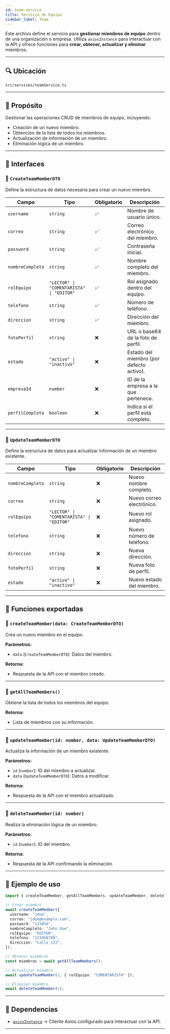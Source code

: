 ```yaml
---
id: team-service
title: Servicio de Equipo
sidebar_label: Team 
---
```


Este archivo define el servicio para **gestionar miembros de equipo** dentro de una organización o empresa. Utiliza `axiosInstance` para interactuar con la API y ofrece funciones para **crear, obtener, actualizar y eliminar** miembros.

---

## 🔍 Ubicación
`src/services/teamService.ts`

---

## 📌 Propósito
Gestionar las operaciones CRUD de miembros de equipo, incluyendo:

- Creación de un nuevo miembro.
- Obtención de la lista de todos los miembros.
- Actualización de información de un miembro.
- Eliminación lógica de un miembro.

---

## 🧩 Interfaces

### 🔹 `CreateTeamMemberDTO`
Define la estructura de datos necesaria para crear un nuevo miembro.

| Campo           | Tipo                                           | Obligatorio | Descripción |
|-----------------|------------------------------------------------|-------------|-------------|
| `username`      | `string`                                       | ✅          | Nombre de usuario único. |
| `correo`        | `string`                                       | ✅          | Correo electrónico del miembro. |
| `password`      | `string`                                       | ✅          | Contraseña inicial. |
| `nombreCompleto`| `string`                                       | ✅          | Nombre completo del miembro. |
| `rolEquipo`     | `"LECTOR" \| "COMENTARISTA" \| "EDITOR"`        | ✅          | Rol asignado dentro del equipo. |
| `telefono`      | `string`                                       | ✅          | Número de teléfono. |
| `direccion`     | `string`                                       | ✅          | Dirección del miembro. |
| `fotoPerfil`    | `string`                                       | ❌          | URL o base64 de la foto de perfil. |
| `estado`        | `"activo" \| "inactivo"`                       | ❌          | Estado del miembro (por defecto activo). |
| `empresaId`     | `number`                                       | ❌          | ID de la empresa a la que pertenece. |
| `perfilCompleto`| `boolean`                                      | ❌          | Indica si el perfil está completo. |

---

### 🔹 `UpdateTeamMemberDTO`
Define la estructura de datos para actualizar información de un miembro existente.

| Campo           | Tipo                                           | Obligatorio | Descripción |
|-----------------|------------------------------------------------|-------------|-------------|
| `nombreCompleto`| `string`                                       | ❌          | Nuevo nombre completo. |
| `correo`        | `string`                                       | ❌          | Nuevo correo electrónico. |
| `rolEquipo`     | `"LECTOR" \| "COMENTARISTA" \| "EDITOR"`        | ❌          | Nuevo rol asignado. |
| `telefono`      | `string`                                       | ❌          | Nuevo número de teléfono. |
| `direccion`     | `string`                                       | ❌          | Nueva dirección. |
| `fotoPerfil`    | `string`                                       | ❌          | Nueva foto de perfil. |
| `estado`        | `"activo" \| "inactivo"`                       | ❌          | Nuevo estado del miembro. |

---

## 🧰 Funciones exportadas

### 🔹 `createTeamMember(data: CreateTeamMemberDTO)`
Crea un nuevo miembro en el equipo.

**Parámetros:**  
- `data` (`CreateTeamMemberDTO`): Datos del miembro.

**Retorna:**  
- Respuesta de la API con el miembro creado.

---

### 🔹 `getAllTeamMembers()`
Obtiene la lista de todos los miembros del equipo.

**Retorna:**  
- Lista de miembros con su información.

---

### 🔹 `updateTeamMember(id: number, data: UpdateTeamMemberDTO)`
Actualiza la información de un miembro existente.

**Parámetros:**  
- `id` (`number`): ID del miembro a actualizar.  
- `data` (`UpdateTeamMemberDTO`): Datos a modificar.

**Retorna:**  
- Respuesta de la API con el miembro actualizado.

---

### 🔹 `deleteTeamMember(id: number)`
Realiza la eliminación lógica de un miembro.

**Parámetros:**  
- `id` (`number`): ID del miembro.

**Retorna:**  
- Respuesta de la API confirmando la eliminación.

---

## 📌 Ejemplo de uso

```ts
import { createTeamMember, getAllTeamMembers, updateTeamMember, deleteTeamMember } from "../services/teamService";

// Crear miembro
await createTeamMember({
  username: "jdoe",
  correo: "jdoe@example.com",
  password: "123456",
  nombreCompleto: "John Doe",
  rolEquipo: "EDITOR",
  telefono: "123456789",
  direccion: "Calle 123",
});

// Obtener miembros
const miembros = await getAllTeamMembers();

// Actualizar miembro
await updateTeamMember(1, { rolEquipo: "COMENTARISTA" });

// Eliminar miembro
await deleteTeamMember(1);
````

---

## 🔗 Dependencias

* [`axiosInstance`](../utils/axiosInstance) → Cliente Axios configurado para interactuar con la API.

---